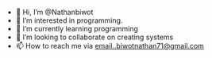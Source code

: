 - 👋 Hi, I’m @Nathanbiwot
- 👀 I’m interested in programming.
- 🌱 I’m currently learning programming 
- 💞️ I’m looking to collaborate on creating systems 
- 📫 How to reach me via email..biwotnathan71@gmail.com 

<!---
Nathankibet/Nathankibet is a ✨ special ✨ repository because its `README.md` (this file) appears on your GitHub profile.
You can click the Preview link to take a look at your changes.
--->
